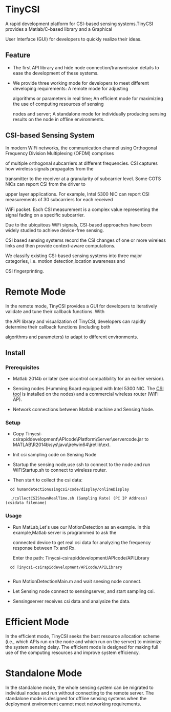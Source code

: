 # TinyCSI
A rapid development platform for CSI-based sensing systems.TinyCSI provides a Matlab/C-based library and a Graphical

User Interface (GUI) for developers to quickly realize their ideas.

## Feature

* The first API library and hide node connection/transmission details to ease the development of these systems.
 
* We provide three working mode for developers to meet different developing requirements: A remote mode for adjusting

  algorithms or parameters in real time; An efficient mode for maximizing the use of computing resources of sensing
  
  nodes and server; A standalone mode for individually producing sensing results on the node in offline environments.
  

## CSI-based Sensing System


In modern WiFi networks, the communication channel using Orthogonal Frequency Division Multiplexing (OFDM) comprises 

of multiple orthogonal subcarriers at different frequencies. CSI captures how wireless signals propagates from the

transmitter to the receiver at a granularity of subcarrier level. Some COTS NICs can report CSI from the driver to 

upper layer applications. For example, Intel 5300 NIC can report CSI measurements of 30 subcarriers for each received
 
WiFi packet. Each CSI measurement is a complex value representing the signal fading on a specific subcarrier.

Due to the ubiquitous WiFi signals, CSI-based approaches have been widely studied to achieve device-free sensing.

CSI based sensing systems record the CSI changes of one or more wireless links and then provide context-aware computations.

We classify existing CSI-based sensing systems into three major categories, i.e. motion detection,location awareness and 

CSI fingerprinting.


# Remote Mode
In the remote mode, TinyCSI provides a GUI for developers to iteratively validate and tune their callback functions. With

the API library and visualization of TinyCSI, developers can rapidly determine their callback functions (including both

algorithms and parameters) to adapt to different environments.


## Install

### Prerequisites

* Matlab 2014b or later (see uicontrol compatibility for an earlier version).

* Sensing nodes (Humming Board equipped with Intel 5300 NIC. The [CSI tool](http://dhalperi.github.io/linux-80211n-csitool/index.html) is installed on the nodes) and a commercial wireless router (WiFi AP). 

* Network connections between  Matlab machine and Sensing Node.

### Setup
* Copy Tinycsi-csirapiddevelopment\APIcode\Platform\Server\servercode.jar to MATLAB\R2014b\sys\java\jre\win64\jre\lib\ext.

* Init csi sampling code on Sensing Node 


* Startup the sensing node,use ssh to connect to the node and run WiFiStartup.sh to connect to wireless router.

* Then start to collect the csi data:
```
  cd humandetectionusingcsi/code/display/onlineDisplay
  
  ./collectCSIShownRealTime.sh (Sampling Rate) (PC IP Address) (csidata filename)
```
 


### Usage
* Run MatLab,Let's use our MotionDetection as an example. In this example,Matlab server is programmed to ask the 

  connected  device to get real csi data for analyzing the frequency response between Tx and Rx.
  
  Enter the path: Tinycsi-csirapiddevelopment/APIcode/APILibrary

```
  cd Tinycsi-csirapiddevelopment/APIcode/APILibrary
  
```

* Run MotionDetectionMain.m and wait snesing node connect.

* Let Sensing node connect to sensingserver, and start sampling csi.

* Sensingserver receives csi data and analysize the data.


# Efficient Mode
In the efficient mode, TinyCSI seeks the best resource allocation scheme (i.e., which APIs run on the node and which run on the server) to minimize the system sensing delay. The efficient mode is designed for making full use of the computing resources and improve system efficiency.

# Standalone Mode
In the standalone mode, the whole sensing system can be migrated to individual nodes and run without connecting to the remote server. The standalone mode is designed for offline sensing systems when the deployment environment cannot meet networking requirements.
